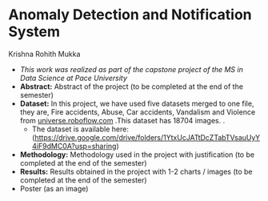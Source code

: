 # Anomaly Detection and Notification System

Krishna Rohith Mukka

* *This work was realized as part of the capstone project of the MS in Data Science at Pace University*
* **Abstract:** Abstract of the project (to be completed at the end of the semester)
* **Dataset:** In this project, we have used five datasets merged to one file, they are, Fire accidents, Abuse, Car accidents, Vandalism and Violence from [universe.roboflow.com](url) .This dataset has 18704 images.
.
  * The dataset is available here: (https://drive.google.com/drive/folders/1YtxUcJATtDcZTabTVsauUyY4iF9dMC0A?usp=sharing)
* **Methodology:** Methodology used in the project with justification (to be completed at the end of the semester)
* **Results:** Results obtained in the project with 1-2 charts / images (to be completed at the end of the semester)
* Poster (as an image)
